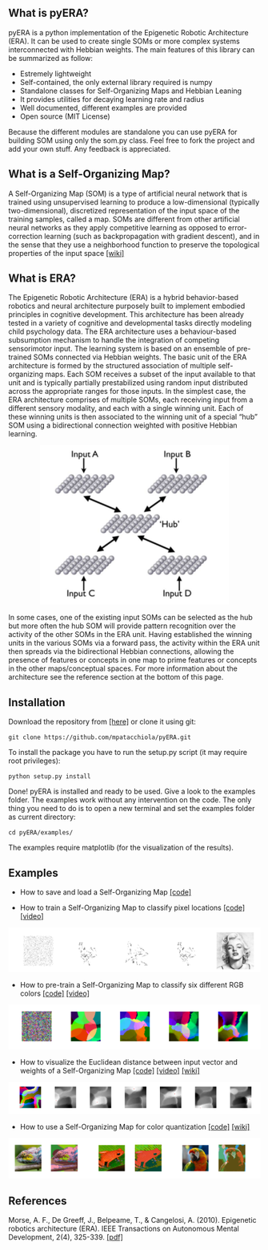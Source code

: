 
What is pyERA?
------------

pyERA is a python implementation of the Epigenetic Robotic Architecture (ERA). It can be used to create single SOMs or more complex systems interconnected with Hebbian weights. The main features of this library can be summarized as follow:

- Estremely lightweight
- Self-contained, the only external library required is numpy
- Standalone classes for Self-Organizing Maps and Hebbian Leaning
- It provides utilities for decaying learning rate and radius
- Well documented, different examples are provided
- Open source (MIT License)

Because the different modules are standalone you can use pyERA for building SOM using only the som.py class. Feel free to fork the project and add your own stuff. Any feedback is appreciated.

What is a Self-Organizing Map?
------------

A Self-Organizing Map (SOM) is a type of artificial neural network that is trained using unsupervised learning to produce a low-dimensional (typically two-dimensional), discretized representation of the input space of the training samples, called a map. SOMs are different from other artificial neural networks as they apply competitive learning as opposed to error-correction learning (such as backpropagation with gradient descent), and in the sense that they use a neighborhood function to preserve the topological properties of the input space [[wiki]](https://en.wikipedia.org/wiki/Self-organizing_map)


What is ERA?
------------
The Epigenetic Robotic Architecture (ERA) is a hybrid behavior-based robotics and neural architecture purposely built to implement embodied principles in cognitive development. This architecture has been already tested in a variety of cognitive and developmental tasks directly modeling child psychology data. The ERA architecture uses a behaviour-based subsumption mechanism to handle the integration of competing sensorimotor input. The learning system is based on an ensemble of pre-trained SOMs connected via Hebbian weights. The basic unit of the ERA architecture is formed by the
structured association of multiple self-organizing maps. Each SOM receives a subset of the input available to that unit and is typically partially prestabilized using random input distributed across the appropriate ranges for those inputs. In the simplest case, the ERA architecture comprises of multiple SOMs, each receiving input from a different sensory modality, and each with a single winning unit. Each of these winning units is then associated to the winning unit of a special “hub” SOM using a bidirectional connection weighted with positive Hebbian learning.

<p align="center">
<img src="doc/images/era_architecture.png">
</p>

In some cases, one of the existing input SOMs can be selected as the hub but more often the hub SOM will provide pattern recognition over the activity of the other SOMs in the ERA unit. Having established the winning units in the various SOMs via a forward pass, the activity within the ERA unit then spreads via the bidirectional Hebbian connections, allowing the presence of features or concepts in one map to prime features or concepts in the other maps/conceptual spaces. For more information about the architecture see the reference section at the bottom of this page.


Installation
------------

Download the repository from [[here]](https://github.com/mpatacchiola/pyERA/archive/master.zip) or clone it using git:

```shell
git clone https://github.com/mpatacchiola/pyERA.git
```

To install the package you have to run the setup.py script (it may require root privileges):

```shell
python setup.py install
```

Done! pyERA is installed and ready to be used. Give a look to the examples folder. The examples work without any intervention on the code. The only thing you need to do is to open a new terminal and set the examples folder as current directory:

```shell
cd pyERA/examples/
```

The examples require matplotlib (for the visualization of the results).

Examples
---------

- How to save and load a Self-Organizing Map [[code]](examples/ex_som_save_load.py)

- How to train a Self-Organizing Map to classify pixel locations [[code]](examples/ex_som_marilyn_monroe.py) [[video]](https://www.youtube.com/watch?v=ipH_Df2MbPI)

<p align="center">
<img src="doc/images/ex_som_marilyn_monroe.png">
</p>

- How to pre-train a Self-Organizing Map to classify six different RGB colors [[code]](examples/ex_som_colours.py) [[video]](https://www.youtube.com/watch?v=3UOnOpUeZwk)

<p align="center">
<img src="doc/images/ex_som_colours.png">
</p>

- How to visualize the Euclidean distance between input vector and weights of a Self-Organizing Map [[code]](examples/ex_som_activation.py) [[video]](https://www.youtube.com/watch?v=HYGxx-clLRo) [[wiki]](https://en.wikipedia.org/wiki/Euclidean_distance)

<p align="center">
<img src="doc/images/ex_som_activation.png">
</p>

- How to use a Self-Organizing Map for color quantization [[code]](examples/ex_som_color_quantization.py) [[wiki]](https://en.wikipedia.org/wiki/Color_quantization)

<p align="center">
<img src="doc/images/ex_som_color_quantization.png">
</p>

[comment]: <> (How to use Self-Organizing Map for color clustering and partitioning)


References
-----------

Morse, A. F., De Greeff, J., Belpeame, T., & Cangelosi, A. (2010). Epigenetic robotics architecture (ERA). IEEE Transactions on Autonomous Mental Development, 2(4), 325-339. [[pdf]](doc/era_epigenetic_robotics_architecture_Morse_et_al_2010.pdf)



